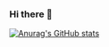 ### Hi there 👋
[![Anurag's GitHub stats](https://github-readme-stats.vercel.app/api?username=qhf1999)](https://github.com/anuraghazra/github-readme-stats)

<!--
**qhf1999/qhf1999** is a ✨ _special_ ✨ repository because its `README.md` (this file) appears on your GitHub profile.

Here are some ideas to get you started:

- 🔭 I’m currently working on ...
- 🌱 I’m currently learning ...
- 👯 I’m looking to collaborate on ...
- 🤔 I’m looking for help with ...
- 💬 Ask me about ...
- 📫 How to reach me: ...
- 😄 Pronouns: ...
- ⚡ Fun fact: ...
-->

